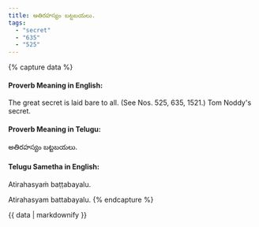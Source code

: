 ```yaml
---
title: అతిరహస్యం బట్టబయలు.
tags:
  - "secret"
  - "635"
  - "525"
---
```


{% capture data %}
#### Proverb Meaning in English:
The great secret is laid bare to all.
(See Nos. 525, 635, 1521.)
Tom Noddy's secret.

#### Proverb Meaning in Telugu:
అతిరహస్యం బట్టబయలు.

#### Telugu Sametha in English:
Atirahasyaṁ baṭṭabayalu.

Atirahasyam battabayalu.
{% endcapture %}

{{ data | markdownify }}

